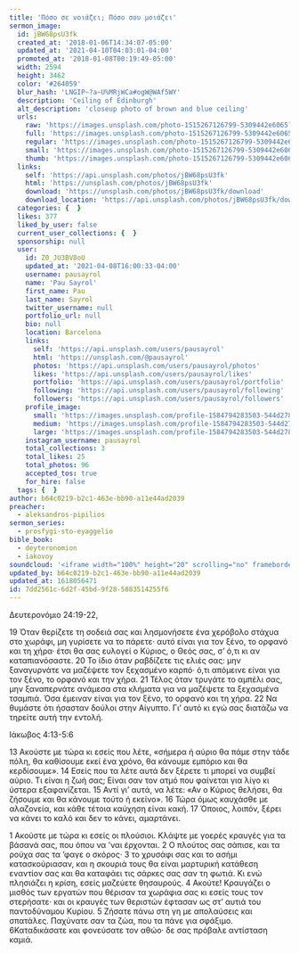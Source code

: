 ```yaml
---
title: 'Πόσο σε νοιάζει; Πόσο σου μοιάζει'
sermon_image:
  id: jBW68psU3fk
  created_at: '2018-01-06T14:34:07-05:00'
  updated_at: '2021-04-10T04:03:01-04:00'
  promoted_at: '2018-01-08T00:19:49-05:00'
  width: 2594
  height: 3462
  color: '#264059'
  blur_hash: 'LNGIP~?a~U%MRjWCa#ogW@WAf5WY'
  description: 'Ceiling of Edinburgh'
  alt_description: 'closeup photo of brown and blue ceiling'
  urls:
    raw: 'https://images.unsplash.com/photo-1515267126799-5309442e6065?ixid=MnwxNjM3NDl8MHwxfHNlYXJjaHw1fHxsb29rJTIwYWxpa2V8ZW58MHx8fHwxNjE4MDU2Mzc2&ixlib=rb-1.2.1'
    full: 'https://images.unsplash.com/photo-1515267126799-5309442e6065?crop=entropy&cs=srgb&fm=jpg&ixid=MnwxNjM3NDl8MHwxfHNlYXJjaHw1fHxsb29rJTIwYWxpa2V8ZW58MHx8fHwxNjE4MDU2Mzc2&ixlib=rb-1.2.1&q=85'
    regular: 'https://images.unsplash.com/photo-1515267126799-5309442e6065?crop=entropy&cs=tinysrgb&fit=max&fm=jpg&ixid=MnwxNjM3NDl8MHwxfHNlYXJjaHw1fHxsb29rJTIwYWxpa2V8ZW58MHx8fHwxNjE4MDU2Mzc2&ixlib=rb-1.2.1&q=80&w=1080'
    small: 'https://images.unsplash.com/photo-1515267126799-5309442e6065?crop=entropy&cs=tinysrgb&fit=max&fm=jpg&ixid=MnwxNjM3NDl8MHwxfHNlYXJjaHw1fHxsb29rJTIwYWxpa2V8ZW58MHx8fHwxNjE4MDU2Mzc2&ixlib=rb-1.2.1&q=80&w=400'
    thumb: 'https://images.unsplash.com/photo-1515267126799-5309442e6065?crop=entropy&cs=tinysrgb&fit=max&fm=jpg&ixid=MnwxNjM3NDl8MHwxfHNlYXJjaHw1fHxsb29rJTIwYWxpa2V8ZW58MHx8fHwxNjE4MDU2Mzc2&ixlib=rb-1.2.1&q=80&w=200'
  links:
    self: 'https://api.unsplash.com/photos/jBW68psU3fk'
    html: 'https://unsplash.com/photos/jBW68psU3fk'
    download: 'https://unsplash.com/photos/jBW68psU3fk/download'
    download_location: 'https://api.unsplash.com/photos/jBW68psU3fk/download?ixid=MnwxNjM3NDl8MHwxfHNlYXJjaHw1fHxsb29rJTIwYWxpa2V8ZW58MHx8fHwxNjE4MDU2Mzc2'
  categories: {  }
  likes: 377
  liked_by_user: false
  current_user_collections: {  }
  sponsorship: null
  user:
    id: Z0_JU3BV8oU
    updated_at: '2021-04-08T16:00:33-04:00'
    username: pausayrol
    name: 'Pau Sayrol'
    first_name: Pau
    last_name: Sayrol
    twitter_username: null
    portfolio_url: null
    bio: null
    location: Barcelona
    links:
      self: 'https://api.unsplash.com/users/pausayrol'
      html: 'https://unsplash.com/@pausayrol'
      photos: 'https://api.unsplash.com/users/pausayrol/photos'
      likes: 'https://api.unsplash.com/users/pausayrol/likes'
      portfolio: 'https://api.unsplash.com/users/pausayrol/portfolio'
      following: 'https://api.unsplash.com/users/pausayrol/following'
      followers: 'https://api.unsplash.com/users/pausayrol/followers'
    profile_image:
      small: 'https://images.unsplash.com/profile-1584794283503-544d2786a8afimage?ixlib=rb-1.2.1&q=80&fm=jpg&crop=faces&cs=tinysrgb&fit=crop&h=32&w=32'
      medium: 'https://images.unsplash.com/profile-1584794283503-544d2786a8afimage?ixlib=rb-1.2.1&q=80&fm=jpg&crop=faces&cs=tinysrgb&fit=crop&h=64&w=64'
      large: 'https://images.unsplash.com/profile-1584794283503-544d2786a8afimage?ixlib=rb-1.2.1&q=80&fm=jpg&crop=faces&cs=tinysrgb&fit=crop&h=128&w=128'
    instagram_username: pausayrol
    total_collections: 3
    total_likes: 25
    total_photos: 96
    accepted_tos: true
    for_hire: false
  tags: {  }
author: b64c0219-b2c1-463e-bb90-a11e44ad2039
preacher:
  - aleksandros-pipilios
sermon_series:
  - prosfygi-sto-eyaggelio
bible_book:
  - deyteronomion
  - iakovoy
soundcloud: '<iframe width="100%" height="20" scrolling="no" frameborder="no" allow="autoplay" src="https://w.soundcloud.com/player/?url=https%3A//api.soundcloud.com/tracks/709879432%3Fsecret_token%3Ds-Osju7&color=%23ff5500&inverse=false&auto_play=false&show_user=true"></iframe>'
updated_by: b64c0219-b2c1-463e-bb90-a11e44ad2039
updated_at: 1618056471
id: 7dd2561c-6d2f-45bd-9f28-5883514255f6
---
```

Δευτερονόμιο 24:19-22, 

19 Όταν θερίζετε τη σοδειά σας και λησμονήσετε ένα χερόβολο στάχυα στο χωράφι, μη γυρίσετε να το πάρετε· αυτό είναι για τον ξένο, το ορφανό και τη χήρα· έτσι θα σας ευλογεί ο Κύριος, ο Θεός σας, σ’ ό,τι κι αν καταπιανόσαστε. 20 Το ίδιο όταν ραβδίζετε τις ελιές σας: μην ξαναγυρνάτε να μαζέψετε τον ξεχασμένο καρπό· ό,τι απόμεινε είναι για τον ξένο, το ορφανό και την χήρα. 21 Τέλος όταν τρυγάτε το αμπέλι σας, μην ξαναπερνάτε ανάμεσα στα κλήματα για να μαζέψετε τα ξεχασμένα τσαμπιά. Όσα έμειναν είναι για τον ξένο, το ορφανό και τη χήρα. 22 Να θυμάστε ότι ήσασταν δούλοι στην Αίγυπτο. Γι’ αυτό κι εγώ σας διατάζω να τηρείτε αυτή την εντολή.

Ιάκωβος 4:13-5:6

13 Ακούστε με τώρα κι εσείς που λέτε, «σήμερα ή αύριο θα πάμε στην τάδε πόλη, θα καθίσουμε εκεί ένα χρόνο, θα κάνουμε εμπόριο και θα κερδίσουμε». 14 Εσείς που τα λέτε αυτά δεν ξέρετε τι μπορεί να συμβεί αύριο. Τι είναι η ζωή σας; Είναι σαν τον ατμό που φαίνεται για λίγο κι ύστερα εξαφανίζεται. 15 Αντί γι’ αυτά, να λέτε: «Αν ο Κύριος θελήσει, θα ζήσουμε και θα κάνουμε τούτο ή εκείνο». 16 Τώρα όμως καυχάσθε με αλαζονεία, και κάθε τέτοια καύχηση είναι κακή. 17 Όποιος, λοιπόν, ξέρει να κάνει το καλό και δεν το κάνει, αμαρτάνει.

1 Ακούστε με τώρα κι εσείς οι πλούσιοι. Κλάψτε με γοερές κραυγές για τα βάσανά σας, που όπου να ’ναι έρχονται. 2 Ο πλούτος σας σάπισε, και τα ρούχα σας τα ’φαγε ο σκόρος· 3 το χρυσάφι σας και το ασήμι κατασκούριασαν, και η σκουριά τους θα είναι μαρτυρική κατάθεση εναντίον σας και θα καταφάει τις σάρκες σας σαν τη φωτιά. Κι ενώ πλησιάζει η κρίση, εσείς μαζεύετε θησαυρούς. 4 Ακούτε! Κραυγάζει ο μισθός των εργατών που θέρισαν τα χωράφια σας κι εσείς τους τον στερήσατε· και οι κραυγές των θεριστών έφτασαν ως στ’ αυτιά του παντοδύναμου Κυρίου. 5 Ζήσατε πάνω στη γη με απολαύσεις και σπατάλες. Παχύνατε σαν τα ζώα, που τα πάνε για σφάξιμο. 6Καταδικάσατε και φονεύσατε τον αθώο· δε σας πρόβαλε αντίσταση καμιά.